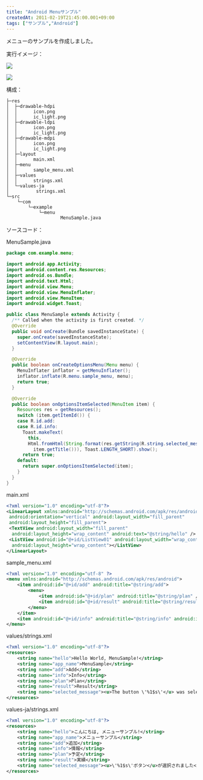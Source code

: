 ```yaml
---
title: "Android Menuサンプル"
createdAt: 2011-02-19T21:45:00.001+09:00
tags: ["サンプル","Android"]
---
```

メニューのサンプルを作成しました。
<!--more-->
実行イメージ：

[![](http://3.bp.blogspot.com/-hKybjVnWf_M/TV-3_XwsyFI/AAAAAAAAFag/9oWXdrRKFXY/s200/WS000004.JPG)](http://3.bp.blogspot.com/-hKybjVnWf_M/TV-3_XwsyFI/AAAAAAAAFag/9oWXdrRKFXY/s1600/WS000004.JPG)

[![](http://1.bp.blogspot.com/-XobUh4WOcBQ/TV-4DzmotmI/AAAAAAAAFao/jkXTPrEL3IU/s200/WS000005.JPG)](http://1.bp.blogspot.com/-XobUh4WOcBQ/TV-4DzmotmI/AAAAAAAAFao/jkXTPrEL3IU/s1600/WS000005.JPG)

構成：

```
├─res
│  ├─drawable-hdpi
│  │      icon.png
│  │      ic_light.png
│  ├─drawable-ldpi
│  │      icon.png
│  │      ic_light.png
│  ├─drawable-mdpi
│  │      icon.png
│  │      ic_light.png
│  ├─layout
│  │      main.xml
│  ├─menu
│  │      sample_menu.xml
│  ├─values
│  │      strings.xml
│  └─values-ja
│          strings.xml
└─src
    └─com
        └─example
            └─menu
                    MenuSample.java
```

ソースコード：

MenuSample.java

```java
package com.example.menu;

import android.app.Activity;
import android.content.res.Resources;
import android.os.Bundle;
import android.text.Html;
import android.view.Menu;
import android.view.MenuInflater;
import android.view.MenuItem;
import android.widget.Toast;

public class MenuSample extends Activity {
  /** Called when the activity is first created. */
  @Override
  public void onCreate(Bundle savedInstanceState) {
    super.onCreate(savedInstanceState);
    setContentView(R.layout.main);
  }

  @Override
  public boolean onCreateOptionsMenu(Menu menu) {
    MenuInflater inflator = getMenuInflater();
    inflator.inflate(R.menu.sample_menu, menu);
    return true;
  }

  @Override
  public boolean onOptionsItemSelected(MenuItem item) {
    Resources res = getResources();
    switch (item.getItemId()) {
    case R.id.add:
    case R.id.info:
      Toast.makeText(
        this,
        Html.fromHtml(String.format(res.getString(R.string.selected_message),
          item.getTitle())), Toast.LENGTH_SHORT).show();
      return true;
    default:
      return super.onOptionsItemSelected(item);
    }
  }
}
```

main.xml

```xml
<?xml version="1.0" encoding="utf-8"?>
<LinearLayout xmlns:android="http://schemas.android.com/apk/res/android"
 android:orientation="vertical" android:layout_width="fill_parent"
 android:layout_height="fill_parent">
 <TextView android:layout_width="fill_parent"
  android:layout_height="wrap_content" android:text="@string/hello" />
 <ListView android:id="@+id/ListView01" android:layout_width="wrap_content"
  android:layout_height="wrap_content"></ListView>
</LinearLayout>
```

sample\_menu.xml

```xml
<?xml version="1.0" encoding="utf-8" ?>
<menu xmlns:android="http://schemas.android.com/apk/res/android">
    <item android:id="@+id/add" android:title="@string/add">
        <menu>
            <item android:id="@+id/plan" android:title="@string/plan" />
            <item android:id="@+id/result" android:title="@string/result" />
        </menu>
    </item>
    <item android:id="@+id/info" android:title="@string/info" android:icon="@drawable/ic_light" />
</menu>
```

values/strings.xml

```xml
<?xml version="1.0" encoding="utf-8"?>
<resources>
    <string name="hello">Hello World, MenuSample!</string>
    <string name="app_name">MenuSample</string>
    <string name="add">Add</string>
    <string name="info">Info</string>
    <string name="plan">Plan</string>
    <string name="result">Result</string>
    <string name="selected_message"><u>The button \'%1$s\'</u> was selected.</string>
</resources>
```

values-ja/strings.xml

```xml
<?xml version="1.0" encoding="utf-8"?>
<resources>
    <string name="hello">こんにちは, メニューサンプル!</string>
    <string name="app_name">メニューサンプル</string>
    <string name="add">追加</string>
    <string name="info">情報</string>
    <string name="plan">予定</string>
    <string name="result">実績</string>
    <string name="selected_message"><u>\'%1$s\'ボタン</u>が選択されました</string>
</resources>
```
